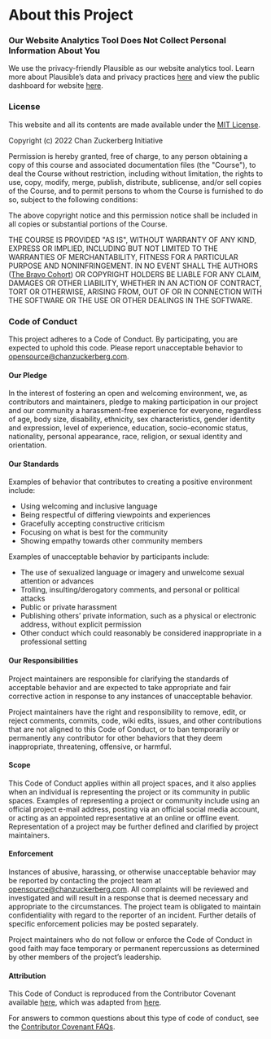 # About this Project

### Our Website Analytics Tool Does Not Collect Personal Information About You

We use the privacy-friendly Plausible as our website analytics tool. Learn more about Plausible’s data and privacy practices [here](https://plausible.io/data-policy) and view the public dashboard for website [here](). <!-- Need the correct link for this. -->

### License

This website and all its contents are made available under the [MIT License](https://opensource.org/license/mit/). <!-- Is this website the right one for the MIT License? -->

Copyright (c) 2022 Chan Zuckerberg Initiative

Permission is hereby granted, free of charge, to any person obtaining a copy of this course and associated documentation files (the "Course"), to deal the Course without restriction, including without limitation, the rights to use, copy, modify, merge, publish, distribute, sublicense, and/or sell copies of the Course, and to permit persons to whom the Course is furnished to do so, subject to the following conditions:

The above copyright notice and this permission notice shall be included in all copies or substantial portions of the Course.

THE COURSE IS PROVIDED "AS IS", WITHOUT WARRANTY OF ANY KIND, EXPRESS OR IMPLIED, INCLUDING BUT NOT LIMITED TO THE WARRANTIES OF MERCHANTABILITY, FITNESS FOR A PARTICULAR PURPOSE AND NONINFRINGEMENT. IN NO EVENT SHALL THE AUTHORS ([The Bravo Cohort](./whomadethis.md)) OR COPYRIGHT HOLDERS BE LIABLE FOR ANY CLAIM, DAMAGES OR OTHER LIABILITY, WHETHER IN AN ACTION OF CONTRACT, TORT OR OTHERWISE, ARISING FROM, OUT OF OR IN CONNECTION WITH THE SOFTWARE OR THE USE OR OTHER DEALINGS IN THE SOFTWARE.

### Code of Conduct

This project adheres to a Code of Conduct. By participating, you are expected to uphold this code. Please report unacceptable behavior to opensource@chanzuckerberg.com.

#### Our Pledge

In the interest of fostering an open and welcoming environment, we, as contributors and maintainers, pledge to making participation in our project and our community a harassment-free experience for everyone, regardless of age, body size, disability, ethnicity, sex characteristics, gender identity and expression, level of experience, education, socio-economic status, nationality, personal appearance, race, religion, or sexual identity and orientation.

#### Our Standards

Examples of behavior that contributes to creating a positive environment include:

- Using welcoming and inclusive language
- Being respectful of differing viewpoints and experiences
- Gracefully accepting constructive criticism
- Focusing on what is best for the community
- Showing empathy towards other community members

Examples of unacceptable behavior by participants include:

- The use of sexualized language or imagery and unwelcome sexual attention or advances
- Trolling, insulting/derogatory comments, and personal or political attacks
- Public or private harassment
- Publishing others’ private information, such as a physical or electronic address, without explicit permission
- Other conduct which could reasonably be considered inappropriate in a professional setting

#### Our Responsibilities

Project maintainers are responsible for clarifying the standards of acceptable behavior and are expected to take appropriate and fair corrective action in response to any instances of unacceptable behavior.

Project maintainers have the right and responsibility to remove, edit, or reject comments, commits, code, wiki edits, issues, and other contributions that are not aligned to this Code of Conduct, or to ban temporarily or permanently any contributor for other behaviors that they deem inappropriate, threatening, offensive, or harmful.

#### Scope

This Code of Conduct applies within all project spaces, and it also applies when an individual is representing the project or its community in public spaces. Examples of representing a project or community include using an official project e-mail address, posting via an official social media account, or acting as an appointed representative at an online or offline event. Representation of a project may be further defined and clarified by project maintainers.  
  
#### Enforcement  
  
Instances of abusive, harassing, or otherwise unacceptable behavior may be reported by contacting the project team at opensource@chanzuckerberg.com. All complaints will be reviewed and investigated and will result in a response that is deemed necessary and appropriate to the circumstances. The project team is obligated to maintain confidentiality with regard to the reporter of an incident. Further details of specific enforcement policies may be posted separately.

Project maintainers who do not follow or enforce the Code of Conduct in good faith may face temporary or permanent repercussions as determined by other members of the project’s leadership.

#### Attribution

This Code of Conduct is reproduced from the Contributor Covenant available [here](https://chanzuckerberg.github.io/open-science/CODE_OF_CONDUCT), which was adapted from [here](https://www.contributor-covenant.org/). 

For answers to common questions about this type of code of conduct, see the [Contributor Covenant FAQs](https://www.contributor-covenant.org/faq/).


